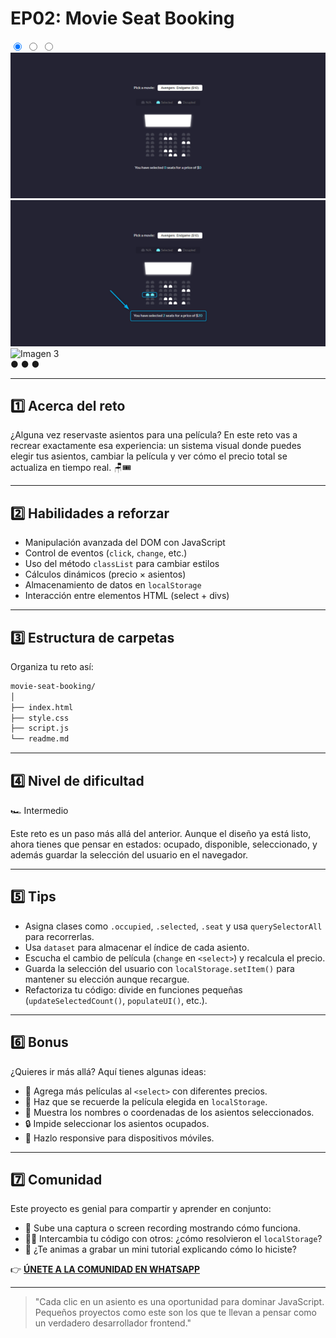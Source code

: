 # EP02: Movie Seat Booking

<link rel="stylesheet" href="/css/style.css">

<div class="carousel-container">

  <input type="radio" name="carousel" id="slide1" checked>
  <input type="radio" name="carousel" id="slide2">
  <input type="radio" name="carousel" id="slide3">

  <div class="carousel-slide">
    <img src="/img/project2-01.png" alt="Imagen 1">
    <img src="/img/project2-02.png" alt="Imagen 2">
    <img src="/img/project2-03.png" alt="Imagen 3">
  </div>

  <div class="carousel-nav">
    <label for="slide1">●</label>
    <label for="slide2">●</label>
    <label for="slide3">●</label>
  </div>
</div>

---

## 1️⃣ Acerca del reto

¿Alguna vez reservaste asientos para una película?
En este reto vas a recrear exactamente esa experiencia: un sistema visual donde puedes elegir tus asientos, cambiar la película y ver cómo el precio total se actualiza en tiempo real. 🪑🎟️

---

## 2️⃣ Habilidades a reforzar

- Manipulación avanzada del DOM con JavaScript
- Control de eventos (`click`, `change`, etc.)
- Uso del método `classList` para cambiar estilos
- Cálculos dinámicos (precio × asientos)
- Almacenamiento de datos en `localStorage`
- Interacción entre elementos HTML (select + divs)

---

## 3️⃣ Estructura de carpetas

Organiza tu reto así:

```md
movie-seat-booking/
│
├── index.html
├── style.css
├── script.js
└── readme.md
```

---

## 4️⃣ Nivel de dificultad

🏎️ Intermedio

Este reto es un paso más allá del anterior. Aunque el diseño ya está listo, ahora tienes que pensar en estados: ocupado, disponible, seleccionado, y además guardar la selección del usuario en el navegador.

---

## 5️⃣ Tips

- Asigna clases como `.occupied`, `.selected`, `.seat` y usa `querySelectorAll` para recorrerlas.
- Usa `dataset` para almacenar el índice de cada asiento.
- Escucha el cambio de película (`change` en `<select>`) y recalcula el precio.
- Guarda la selección del usuario con `localStorage.setItem()` para mantener su elección aunque recargue.
- Refactoriza tu código: divide en funciones pequeñas (`updateSelectedCount()`, `populateUI()`, etc.).

---

## 6️⃣ Bonus

¿Quieres ir más allá? Aquí tienes algunas ideas:

- 🎥 Agrega más películas al `<select>` con diferentes precios.
- 🧠 Haz que se recuerde la película elegida en `localStorage`.
- 🎨 Muestra los nombres o coordenadas de los asientos seleccionados.
- 🔒 Impide seleccionar los asientos ocupados.
- 📱 Hazlo responsive para dispositivos móviles.

---

## 7️⃣ Comunidad

Este proyecto es genial para compartir y aprender en conjunto:

- 📸 Sube una captura o screen recording mostrando cómo funciona.
- 🧑‍💻 Intercambia tu código con otros: ¿cómo resolvieron el `localStorage`?
- 🎥 ¿Te animas a grabar un mini tutorial explicando cómo lo hiciste?

👉 **[ÚNETE A LA COMUNIDAD EN WHATSAPP](https://chat.whatsapp.com/CldsuiaJ52t3NvDg47zaWP)**

---

> "Cada clic en un asiento es una oportunidad para dominar JavaScript. Pequeños proyectos como este son los que te llevan a pensar como un verdadero desarrollador frontend."